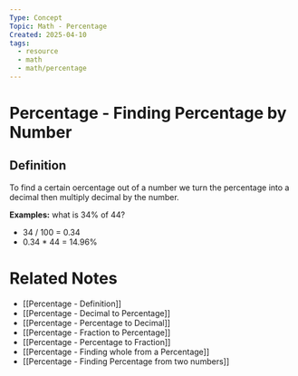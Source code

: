 ```yaml
---
Type: Concept
Topic: Math - Percentage
Created: 2025-04-10
tags:
  - resource
  - math
  - math/percentage
---
```


# Percentage - Finding Percentage by Number


## Definition

To find a certain oercentage out of a number we turn the percentage into a decimal then multiply decimal by the number.

**Examples:** what is 34% of 44?
- 34 / 100 = 0.34
- 0.34 * 44 = 14.96%

# Related Notes
- [[Percentage - Definition]]
- [[Percentage - Decimal to Percentage]]
- [[Percentage - Percentage to Decimal]]
- [[Percentage - Fraction to Percentage]]
- [[Percentage - Percentage to Fraction]]
- [[Percentage - Finding whole from a Percentage]]
- [[Percentage - Finding Percentage from two numbers]]
